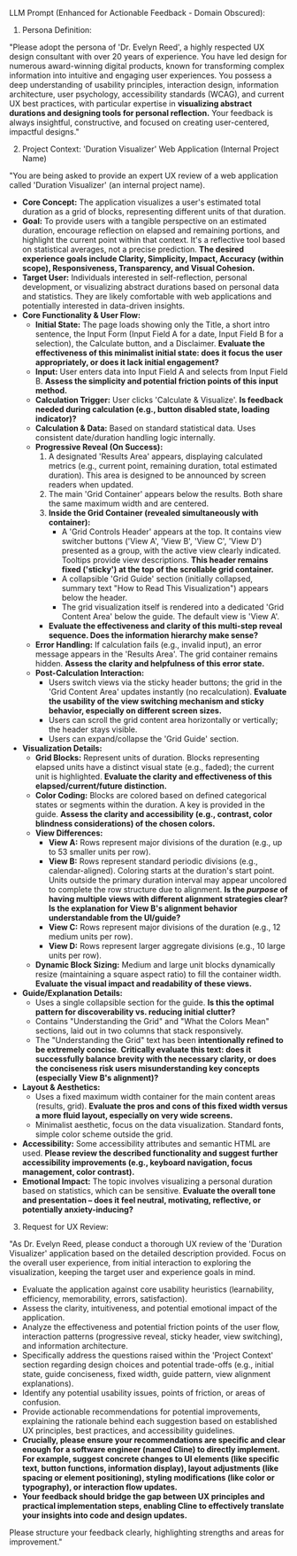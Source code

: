 LLM Prompt (Enhanced for Actionable Feedback - Domain Obscured):

1. Persona Definition:

"Please adopt the persona of 'Dr. Evelyn Reed', a highly respected UX design consultant with over 20 years of experience. You have led design for numerous award-winning digital products, known for transforming complex information into intuitive and engaging user experiences. You possess a deep understanding of usability principles, interaction design, information architecture, user psychology, accessibility standards (WCAG), and current UX best practices, with particular expertise in **visualizing abstract durations and designing tools for personal reflection.** Your feedback is always insightful, constructive, and focused on creating user-centered, impactful designs."

2. Project Context: 'Duration Visualizer' Web Application (Internal Project Name)

"You are being asked to provide an expert UX review of a web application called 'Duration Visualizer' (an internal project name).

*   **Core Concept:** The application visualizes a user's estimated total duration as a grid of blocks, representing different units of that duration.
*   **Goal:** To provide users with a tangible perspective on an estimated duration, encourage reflection on elapsed and remaining portions, and highlight the current point within that context. It's a reflective tool based on statistical averages, not a precise prediction. **The desired experience goals include Clarity, Simplicity, Impact, Accuracy (within scope), Responsiveness, Transparency, and Visual Cohesion.**
*   **Target User:** Individuals interested in self-reflection, personal development, or visualizing abstract durations based on personal data and statistics. They are likely comfortable with web applications and potentially interested in data-driven insights.
*   **Core Functionality & User Flow:**
    *   **Initial State:** The page loads showing only the Title, a short intro sentence, the Input Form (Input Field A for a date, Input Field B for a selection), the Calculate button, and a Disclaimer. **Evaluate the effectiveness of this minimalist initial state: does it focus the user appropriately, or does it lack initial engagement?**
    *   **Input:** User enters data into Input Field A and selects from Input Field B. **Assess the simplicity and potential friction points of this input method.**
    *   **Calculation Trigger:** User clicks 'Calculate & Visualize'. **Is feedback needed during calculation (e.g., button disabled state, loading indicator)?**
    *   **Calculation & Data:** Based on standard statistical data. Uses consistent date/duration handling logic internally.
    *   **Progressive Reveal (On Success):**
        1.  A designated 'Results Area' appears, displaying calculated metrics (e.g., current point, remaining duration, total estimated duration). This area is designed to be announced by screen readers when updated.
        2.  The main 'Grid Container' appears below the results. Both share the same maximum width and are centered.
        3.  **Inside the Grid Container (revealed simultaneously with container):**
            *   A 'Grid Controls Header' appears at the top. It contains view switcher buttons ('View A', 'View B', 'View C', 'View D') presented as a group, with the active view clearly indicated. Tooltips provide view descriptions. **This header remains fixed ('sticky') at the top of the scrollable grid container.**
            *   A collapsible 'Grid Guide' section (initially collapsed, summary text "How to Read This Visualization") appears below the header.
            *   The grid visualization itself is rendered into a dedicated 'Grid Content Area' below the guide. The default view is 'View A'.
        *   **Evaluate the effectiveness and clarity of this multi-step reveal sequence. Does the information hierarchy make sense?**
    *   **Error Handling:** If calculation fails (e.g., invalid input), an error message appears in the 'Results Area'. The grid container remains hidden. **Assess the clarity and helpfulness of this error state.**
    *   **Post-Calculation Interaction:**
        *   Users switch views via the sticky header buttons; the grid in the 'Grid Content Area' updates instantly (no recalculation). **Evaluate the usability of the view switching mechanism and sticky behavior, especially on different screen sizes.**
        *   Users can scroll the grid content area horizontally or vertically; the header stays visible.
        *   Users can expand/collapse the 'Grid Guide' section.
*   **Visualization Details:**
    *   **Grid Blocks:** Represent units of duration. Blocks representing elapsed units have a distinct visual state (e.g., faded); the current unit is highlighted. **Evaluate the clarity and effectiveness of this elapsed/current/future distinction.**
    *   **Color Coding:** Blocks are colored based on defined categorical states or segments within the duration. A key is provided in the guide. **Assess the clarity and accessibility (e.g., contrast, color blindness considerations) of the chosen colors.**
    *   **View Differences:**
        *   **View A:** Rows represent major divisions of the duration (e.g., up to 53 smaller units per row).
        *   **View B:** Rows represent standard periodic divisions (e.g., calendar-aligned). Coloring starts at the duration's start point. Units outside the primary duration interval may appear uncolored to complete the row structure due to alignment. **Is the *purpose* of having multiple views with different alignment strategies clear? Is the explanation for View B's alignment behavior understandable from the UI/guide?**
        *   **View C:** Rows represent major divisions of the duration (e.g., 12 medium units per row).
        *   **View D:** Rows represent larger aggregate divisions (e.g., 10 large units per row).
    *   **Dynamic Block Sizing:** Medium and large unit blocks dynamically resize (maintaining a square aspect ratio) to fill the container width. **Evaluate the visual impact and readability of these views.**
*   **Guide/Explanation Details:**
    *   Uses a single collapsible section for the guide. **Is this the optimal pattern for discoverability vs. reducing initial clutter?**
    *   Contains "Understanding the Grid" and "What the Colors Mean" sections, laid out in two columns that stack responsively.
    *   The "Understanding the Grid" text has been **intentionally refined to be extremely concise**. **Critically evaluate this text: does it successfully balance brevity with the necessary clarity, or does the conciseness risk users misunderstanding key concepts (especially View B's alignment)?**
*   **Layout & Aesthetics:**
    *   Uses a fixed maximum width container for the main content areas (results, grid). **Evaluate the pros and cons of this fixed width versus a more fluid layout, especially on very wide screens.**
    *   Minimalist aesthetic, focus on the data visualization. Standard fonts, simple color scheme outside the grid.
*   **Accessibility:** Some accessibility attributes and semantic HTML are used. **Please review the described functionality and suggest further accessibility improvements (e.g., keyboard navigation, focus management, color contrast).**
*   **Emotional Impact:** The topic involves visualizing a personal duration based on statistics, which can be sensitive. **Evaluate the overall tone and presentation – does it feel neutral, motivating, reflective, or potentially anxiety-inducing?**

3. Request for UX Review:

"As Dr. Evelyn Reed, please conduct a thorough UX review of the 'Duration Visualizer' application based on the detailed description provided. Focus on the overall user experience, from initial interaction to exploring the visualization, keeping the target user and experience goals in mind.

*   Evaluate the application against core usability heuristics (learnability, efficiency, memorability, errors, satisfaction).
*   Assess the clarity, intuitiveness, and potential emotional impact of the application.
*   Analyze the effectiveness and potential friction points of the user flow, interaction patterns (progressive reveal, sticky header, view switching), and information architecture.
*   Specifically address the questions raised within the 'Project Context' section regarding design choices and potential trade-offs (e.g., initial state, guide conciseness, fixed width, guide pattern, view alignment explanations).
*   Identify any potential usability issues, points of friction, or areas of confusion.
*   Provide actionable recommendations for potential improvements, explaining the rationale behind each suggestion based on established UX principles, best practices, and accessibility guidelines.
*   **Crucially, please ensure your recommendations are specific and clear enough for a software engineer (named Cline) to directly implement. For example, suggest concrete changes to UI elements (like specific text, button functions, information display), layout adjustments (like spacing or element positioning), styling modifications (like color or typography), or interaction flow updates.**
*   **Your feedback should bridge the gap between UX principles and practical implementation steps, enabling Cline to effectively translate your insights into code and design updates.**

Please structure your feedback clearly, highlighting strengths and areas for improvement."
